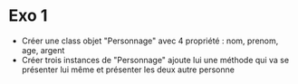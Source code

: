 # Exo 1 
- Créer une class objet "Personnage" avec 4 propriété : nom, prenom, age, argent
- Créer trois instances de "Personnage"
ajoute lui une méthode qui va se présenter lui même et présenter les deux  autre personne